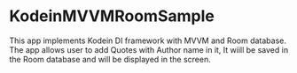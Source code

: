 # KodeinMVVMRoomSample
This app implements Kodein DI framework with MVVM and Room database. The app allows user to add Quotes with Author name in it, It wiill be saved in the Room database and will be displayed in the screen. 
